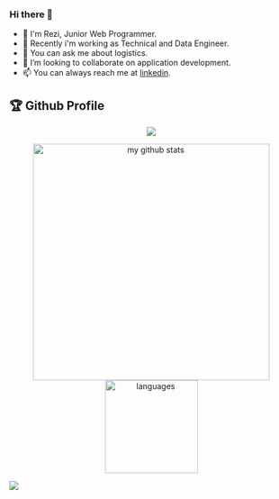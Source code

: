 ### Hi there 👋
- 🌱 I'm Rezi, Junior Web Programmer.
- 🔭 Recently i'm working as Technical and Data Engineer.
- 💬 You can ask me about logistics.
- 👯 I’m looking to collaborate on application development.
- 📫 You can always reach me at [linkedin](https://www.linkedin.com/in/rezimaulana/).

<h2>🏆 Github Profile</h2>

<!-- Contributions -->
<a href="https://rezimaulana.github.io/">
    <p align="center">
        <img src="https://github-readme-streak-stats.herokuapp.com?user=rezimaulana&theme=neon-dark"/>
    </p>
</a>

<!-- status codes -->
<a align="center" href="https://im-o.github.io">
  <p align="center">
    <img src="https://github-readme-stats.vercel.app/api?username=rezimaulana&show_icons=true&theme=radical" alt="my github stats" width="420"/> <img src="https://github-readme-stats.vercel.app/api/top-langs/?username=rezimaulana&hide=scss,css,tsql,blade,%20jupyter+notebook,cmake,html&langs_count=6&theme=radical&layout=compact" alt="languages" height="165">
  </p>
</a>

![](https://komarev.com/ghpvc/?username=rezimaulana)








<!--
![Github stats](https://github-readme-stats.vercel.app/api?username=rezimaulana&theme=tokyonight&show_icons=true&count_private=true)


![Top Languages Card](https://github-readme-stats.vercel.app/api/top-langs/?username=rezimaulana&layout=compact)

## Journals

<a target="_blank" href="https://doi.org/10.29103/ijevs.v1i3.1592"><img src="https://github.com/rezimaulana/rezimaulana/blob/main/imgj1.png" alt="Journal 1">

## Repos

[![Career Formation Network](https://github-readme-stats.vercel.app/api/pin/?username=rezimaulana&repo=cfn&show_owner=true)](https://github.com/rezimaulana/cfn)

[![Develpment MEN](https://github-readme-stats.vercel.app/api/pin/?username=rezimaulana&repo=DevMenRestApi&show_owner=true)](https://github.com/rezimaulana/DevMenRestApi)

[![Travel](https://github-readme-stats.vercel.app/api/pin/?username=rezimaulana&repo=travelci&show_owner=true)](https://github.com/rezimaulana/travelci)

[![Develpment PHP](https://github-readme-stats.vercel.app/api/pin/?username=rezimaulana&repo=DevPhpSql&show_owner=true)](https://github.com/rezimaulana/DevPhpSql)
-->

<!--
**rezimaulana/rezimaulana** is a ✨ _special_ ✨ repository because its `README.md` (this file) appears on your GitHub profile.

### Hi there 👋

Here are some ideas to get you started:

- 🔭 I’m currently working on ...
- 🌱 I’m currently learning ...
- 👯 I’m looking to collaborate on ...
- 🤔 I’m looking for help with ...
- 💬 Ask me about ...
- 📫 How to reach me: ...
- 😄 Pronouns: ...
- ⚡ Fun fact: ...

![Github stats](https://github-readme-stats.vercel.app/api?username=rezimaulana&theme=highcontrast&show_icons=true&include_all_commits=true&count_private=true)
<img width=800 src="https://github-profile-trophy.vercel.app/?username=shinokada&column=9&theme=gruvbox&no-frame=true"/>
-->
